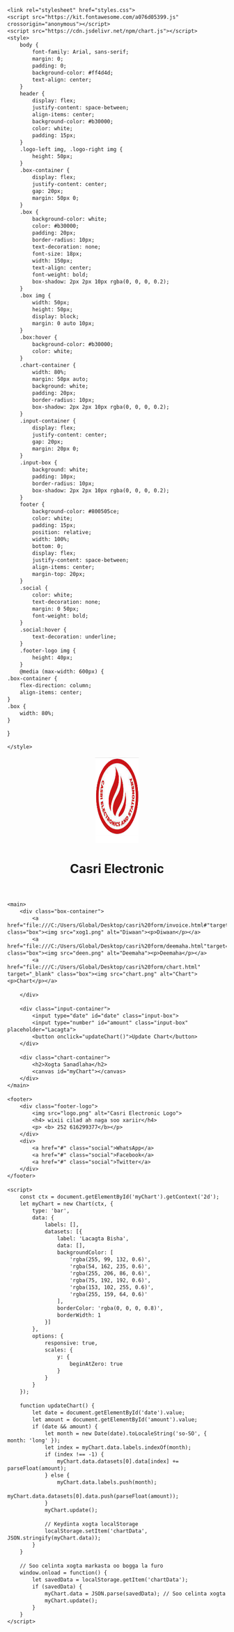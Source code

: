 <!DOCTYPE html>
<html lang="so">
<head>
    <meta charset="UTF-8">
    <meta name="viewport" content="width=device-width, initial-scale=1.0">
    <title>CASRI Electronic & STATIONARY</title>
    <link rel="icon" type="image/x-icon" href="casri logo.png">

    <link rel="stylesheet" href="styles.css">
    <script src="https://kit.fontawesome.com/a076d05399.js" crossorigin="anonymous"></script>
    <script src="https://cdn.jsdelivr.net/npm/chart.js"></script>
    <style>
        body {
            font-family: Arial, sans-serif;
            margin: 0;
            padding: 0;
            background-color: #ff4d4d;
            text-align: center;
        }
        header {
            display: flex;
            justify-content: space-between;
            align-items: center;
            background-color: #b30000;
            color: white;
            padding: 15px;
        }
        .logo-left img, .logo-right img {
            height: 50px;
        }
        .box-container {
            display: flex;
            justify-content: center;
            gap: 20px;
            margin: 50px 0;
        }
        .box {
            background-color: white;
            color: #b30000;
            padding: 20px;
            border-radius: 10px;
            text-decoration: none;
            font-size: 18px;
            width: 150px;
            text-align: center;
            font-weight: bold;
            box-shadow: 2px 2px 10px rgba(0, 0, 0, 0.2);
        }
        .box img {
            width: 50px;
            height: 50px;
            display: block;
            margin: 0 auto 10px;
        }
        .box:hover {
            background-color: #b30000;
            color: white;
        }
        .chart-container {
            width: 80%;
            margin: 50px auto;
            background: white;
            padding: 20px;
            border-radius: 10px;
            box-shadow: 2px 2px 10px rgba(0, 0, 0, 0.2);
        }
        .input-container {
            display: flex;
            justify-content: center;
            gap: 20px;
            margin: 20px 0;
        }
        .input-box {
            background: white;
            padding: 10px;
            border-radius: 10px;
            box-shadow: 2px 2px 10px rgba(0, 0, 0, 0.2);
        }
        footer {
            background-color: #800505ce;
            color: white;
            padding: 15px;
            position: relative;
            width: 100%;
            bottom: 0;
            display: flex;
            justify-content: space-between;
            align-items: center;
            margin-top: 20px;
        }
        .social {
            color: white;
            text-decoration: none;
            margin: 0 50px;
            font-weight: bold;
        }
        .social:hover {
            text-decoration: underline;
        }
        .footer-logo img {
            height: 40px;
        }
        @media (max-width: 600px) {
    .box-container {
        flex-direction: column;
        align-items: center;
    }
    .box {
        width: 80%;
    }
}

    </style>
</head>
<body>
    <header>
        <div class="logo-left">
            <img src="casri logo.png" width="100" height="200px" alt="Casri Electronic Logo">
        </div>
        <h1>Casri Electronic</h1>
    </header>

    <main>
        <div class="box-container">
            <a href="file:///C:/Users/Global/Desktop/casri%20form/invoice.html#"target="_blank" class="box"><img src="xog1.png" alt="Diwaan"><p>Diwaan</p></a>
            <a href="file:///C:/Users/Global/Desktop/casri%20form/deemaha.html"target="_blank" class="box"><img src="deen.png" alt="Deemaha"><p>Deemaha</p></a>
            <a href="file:///C:/Users/Global/Desktop/casri%20form/chart.html" target="_blank" class="box"><img src="chart.png" alt="Chart"><p>Chart</p></a>
            
        </div>

        <div class="input-container">
            <input type="date" id="date" class="input-box">
            <input type="number" id="amount" class="input-box" placeholder="Lacagta">
            <button onclick="updateChart()">Update Chart</button>
        </div>

        <div class="chart-container">
            <h2>Xogta Sanadlaha</h2>
            <canvas id="myChart"></canvas>
        </div>
    </main>

    <footer>
        <div class="footer-logo">
            <img src="logo.png" alt="Casri Electronic Logo">
            <h4> wixii cilad ah naga soo xariir</h4>
            <p> <b> 252 616299377</b></p>
        </div>
        <div>
            <a href="#" class="social">WhatsApp</a>
            <a href="#" class="social">Facebook</a>
            <a href="#" class="social">Twitter</a>
        </div>
    </footer>

    <script>
        const ctx = document.getElementById('myChart').getContext('2d');
        let myChart = new Chart(ctx, {
            type: 'bar',
            data: {
                labels: [],
                datasets: [{
                    label: 'Lacagta Bisha',
                    data: [],
                    backgroundColor: [
                        'rgba(255, 99, 132, 0.6)',
                        'rgba(54, 162, 235, 0.6)',
                        'rgba(255, 206, 86, 0.6)',
                        'rgba(75, 192, 192, 0.6)',
                        'rgba(153, 102, 255, 0.6)',
                        'rgba(255, 159, 64, 0.6)'
                    ],
                    borderColor: 'rgba(0, 0, 0, 0.8)',
                    borderWidth: 1
                }]
            },
            options: {
                responsive: true,
                scales: {
                    y: {
                        beginAtZero: true
                    }
                }
            }
        });

        function updateChart() {
            let date = document.getElementById('date').value;
            let amount = document.getElementById('amount').value;
            if (date && amount) {
                let month = new Date(date).toLocaleString('so-SO', { month: 'long' });
                let index = myChart.data.labels.indexOf(month);
                if (index !== -1) {
                    myChart.data.datasets[0].data[index] += parseFloat(amount);
                } else {
                    myChart.data.labels.push(month);
                    myChart.data.datasets[0].data.push(parseFloat(amount));
                }
                myChart.update();

                // Keydinta xogta localStorage
                localStorage.setItem('chartData', JSON.stringify(myChart.data));
            }
        }

        // Soo celinta xogta markasta oo bogga la furo
        window.onload = function() {
            let savedData = localStorage.getItem('chartData');
            if (savedData) {
                myChart.data = JSON.parse(savedData); // Soo celinta xogta
                myChart.update();
            }
        }
    </script>

